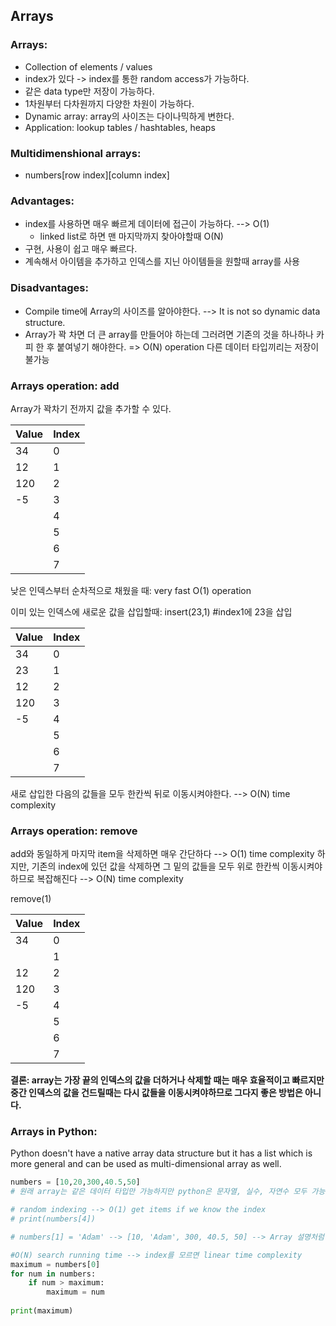 ## Arrays

### Arrays:
- Collection of elements / values
- index가 있다 -> index를 통한 random access가 가능하다.
- 같은 data type만 저장이 가능하다.
- 1차원부터 다차원까지 다양한 차원이 가능하다.
- Dynamic array: array의 사이즈는 다이나믹하게 변한다.
- Application: lookup tables / hashtables, heaps


### Multidimenshional arrays:
- numbers[row index][column index]

### Advantages:
- index를 사용하면 매우 빠르게 데이터에 접근이 가능하다. --> O(1)
   + linked list로 하면 맨 마지막까지 찾아야할때 O(N)
- 구현, 사용이 쉽고 매우 빠르다.
- 계속해서 아이템을 추가하고 인덱스를 지닌 아이템들을 원할때 array를 사용

### Disadvantages:
- Compile time에 Array의 사이즈를 알아야한다. --> It is not so dynamic data structure.
- Array가 꽉 차면 더 큰 array를 만들어야 하는데 그러려면 기존의 것을 하나하나 카피 한 후 붙여넣기 해야한다.
  => O(N) operation
 다른 데이터 타입끼리는 저장이 불가능
 
 ### Arrays operation: add
 Array가 꽉차기 전까지 값을 추가할 수 있다.
 
Value | Index
------|-------
34    | 0
12    | 1
120   | 2
-5    | 3
|     | 4
|     | 5
|     | 6
|     | 7

낮은 인덱스부터 순차적으로 채웠을 때: very fast O(1) operation

이미 있는 인덱스에 새로운 값을 삽입할때: insert(23,1) #index1에 23을 삽입

Value | Index
------|-------
34    | 0
23    | 1
12    | 2
120   | 3
-5    | 4
|     | 5
|     | 6
|     | 7

새로 삽입한 다음의 값들을 모두 한칸씩 뒤로 이동시켜야한다. --> O(N) time complexity

### Arrays operation: remove
add와 동일하게 마지막 item을 삭제하면 매우 간단하다 --> O(1) time complexity
하지만, 기존의 index에 있던 값을 삭제하면 그 밑의 값들을 모두 위로 한칸씩 이동시켜야 하므로 복잡해진다 --> O(N) time complexity

remove(1)

Value | Index
------|-------
34    | 0
|      | 1
12    | 2
120   | 3
-5    | 4
|     | 5
|     | 6
|     | 7


**결론: array는 가장 끝의 인덱스의 값을 더하거나 삭제할 때는 매우 효율적이고 빠르지만 중간 인덱스의 값을 건드릴때는 다시 값들을 이동시켜야하므로 그다지 좋은 방법은 아니다.**

### Arrays in Python:
Python doesn't have a native array data structure but it has a list which is more general and can be used as multi-dimensional array as well.

```python
numbers = [10,20,300,40.5,50]
# 원래 array는 같은 데이터 타입만 가능하지만 python은 문자열, 실수, 자연수 모두 가능하다.

# random indexing --> O(1) get items if we know the index
# print(numbers[4])

# numbers[1] = 'Adam' --> [10, 'Adam', 300, 40.5, 50] --> Array 설명처럼 추가 한 값 뒤의 값들이 한칸 밀리는 줄 알았는데 그냥 대체된다. native array가 아니라서 그런가보다.

#O(N) search running time --> index를 모르면 linear time complexity
maximum = numbers[0]
for num in numbers:
    if num > maximum:
        maximum = num
        
print(maximum)
```
